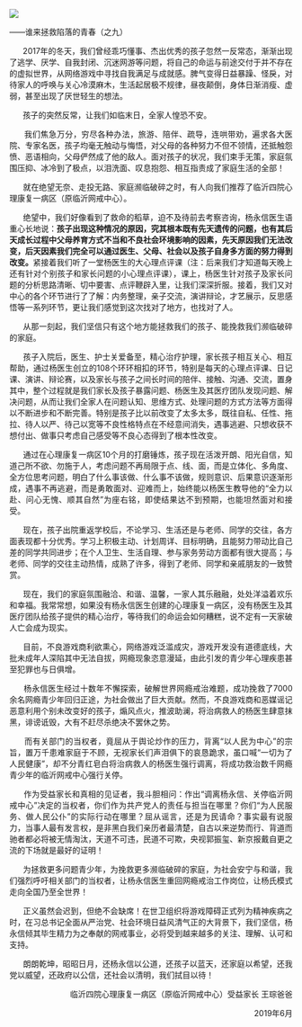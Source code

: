 <p><img src="https://github.com/ZjzMisaka/iaders/tree/master/img/2019/07/76e3c-0067hHJjly1g4zkha9wa7j30gj09bdmt.jpg"></p>
<div class="preface">——谁来拯救陷落的青春（之九）</div>
<p><span id="more-8291"></span></p>
<div class="WB_editor_iframe_new">
<p align="justify">​​&nbsp; &nbsp; &nbsp; 2017年的冬天，我们曾经乖巧懂事、杰出优秀的孩子忽然一反常态，渐渐出现了逃学、厌学、自我封闭、沉迷网游等问题，将自己的命运与前途交付于并不存在的虚拟世界，从网络游戏中寻找自我满足与成就感。脾气变得日益暴躁、怪戾，对待家人的呼唤与关心冷漠麻木，生活起居极不规律，昼夜颠倒，身体日渐消瘦、虚弱，甚至出现了厌世轻生的想法。</p>
<p align="justify">&nbsp; &nbsp; &nbsp; 孩子的突然反常，让我们如临末日，全家人惶恐不安。</p>
<p align="justify">&nbsp; &nbsp; &nbsp; 我们焦急万分，穷尽各种办法，旅游、陪伴、疏导，连哄带劝，遍求各大医院、专家名医，孩子均毫无触动与悔悟，对父母的各种努力不但不领情，还抵触怨愤、恶语相向，父母俨然成了他的敌人。面对孩子的状况，我们束手无策，家庭氛围压抑、冰冷到了极点，以泪洗面、叹息抱怨、相互指责成了家庭生活的全部！</p>
<p align="justify">&nbsp; &nbsp; &nbsp; 就在绝望无奈、走投无路、家庭濒临破碎之时，有人向我们推荐了临沂四院心理康复一病区（原临沂网戒中心）。</p>
<p align="justify">&nbsp; &nbsp; &nbsp; 绝望中，我们好像看到了救命的稻草，迫不及待前去考察咨询，杨永信医生语重心长地说：<b>孩子出现这种情况的原因，究其根本既有先天遗传的问题，也有其后天成长过程中父母养育方式不当和不良社会环境影响的因素，先天原因我们无法改变，后天因素我们完全可以通过医生、父母、社会以及孩子自身多方面的努力得到改变。</b>紧接着我们听了一堂杨医生的大心理点评课（注：后来我们才知道每天晚上还有针对个别孩子和家长问题的小心理点评课），课上，杨医生针对孩子及家长问题的分析思路清晰、切中要害、点评鞭辟入里，让我们深深折服。接着，我们又对中心的各个环节进行了了解：内务整理，亲子交流，演讲辩论，才艺展示，反思感悟等一系列环节，更让我们感觉到这次找对了地方，也找对了人。</p>
<p align="justify">&nbsp; &nbsp; &nbsp; 从那一刻起，我们坚信只有这个地方能拯救我们的孩子、能挽救我们濒临破碎的家庭。</p>
<p align="justify">&nbsp; &nbsp; &nbsp; 孩子入院后，医生、护士关爱备至，精心治疗护理，家长孩子相互关心、相互帮助，通过杨医生创立的108个环环相扣的环节，特别是每天的心理点评课、日记课、演讲、辩论赛，以及家长与孩子之间长时间的陪伴、接触、沟通、交流，置身其中，整个过程就是我们家长及孩子暴露问题、杨医生及其医疗团队发现问题、解决问题，从而让我们全家人在问题认知、思维方式、处理问题的方式方法等方面得以不断进步和不断完善。特别是孩子比以前改变了太多太多，既往自私、任性、拖拉、待人以严、待己以宽等不良性格特点在不经意间消失，遇事逃避、只想收获不想付出、做事只考虑自己感受等不良心态得到了根本性改变。</p>
<p align="justify">&nbsp; &nbsp; &nbsp; 通过在心理康复一病区10个月的打磨锤炼，孩子现在活泼开朗、阳光自信，知道己所不欲、勿施于人，考虑问题不再局限于点、线、面，而是立体化、多角度、全方位思考问题，明白了什么事该做、什么事不该做，规则意识、后果意识逐渐形成，遇事不再逃避，而是勇敢面对、迎难而上，始终能以杨医生教导他的“全力以赴、问心无愧、顺其自然”为座右铭，即使结果达不到预期，也能坦然面对和接受。</p>
<p align="justify">&nbsp; &nbsp; &nbsp; 现在，孩子出院重返学校后，不论学习、生活还是与老师、同学的交往，各方面表现都十分优秀。学习上积极主动、计划周详、目标明确，且能努力带动比自己差的同学共同进步；在个人卫生、生活自理、参与家务劳动方面都有很大提高；与老师、同学的交往主动热情，成熟了许多，得到了老师、同学和亲戚朋友的一致赞赏。</p>
<p align="justify">&nbsp; &nbsp; &nbsp; 现在，我们的家庭氛围融洽、和谐、温馨，一家人其乐融融，处处洋溢着欢乐和幸福。我常常想，如果没有杨永信医生创建的心理康复一病区，没有杨医生及其医疗团队给孩子提供的精心治疗，等待我们的命运会如何糟糕，说不定有一天家破人亡会成为现实。</p>
<p align="justify">&nbsp; &nbsp; &nbsp; 目前，不良游戏商利欲熏心，网络游戏泛滥成灾，游戏开发没有道德底线，大批未成年人深陷其中无法自拔，网瘾现象恣意漫延，由此引发的青少年心理疾患甚至犯罪也与日俱增。</p>
<p align="justify">&nbsp; &nbsp; &nbsp; 杨永信医生经过十数年不懈探索，破解世界网瘾戒治难题，成功挽救了7000余名网瘾青少年回归正途，为社会做出了巨大贡献。然而，不良游戏商和恶媒谣记恶意利用个别未改变好的孩子，煽风点火，推波助澜，将治病救人的杨医生肆意抹黑，诽谤诋毁，大有不赶尽杀绝决不罢休之势。</p>
<p align="justify">&nbsp; &nbsp; &nbsp; 而有关部门的当权者，竟屈从于舆论炒作的压力，背离“以人民为中心”的宗旨，置万千患难家庭于不顾，无视家长们声泪俱下的哀恳跪求，虽口喊“一切为了人民健康”，却不分青红皂白将治病救人的杨医生强行调离，将成功救治数千网瘾青少年的临沂网戒中心强行关停。</p>
<p align="justify">&nbsp; &nbsp; &nbsp; 作为受益家长和真相的见证者，我斗胆相问：作出“调离杨永信、关停临沂网戒中心”决定的当权者，你们作为共产党人的责任与担当在哪里？你们“为人民服务、做人民公仆”的实际行动在哪里？屈从谣言，还是为民请命？事实最有说服力，当事人最有发言权，是非黑白我们亲历者最清楚，自古以来逆势而行、背道而驰者都必将被无情淘汰，天道不可违，民道不可欺，央视郭振玺、新京报戴自更之流的下场就是最好的证明！</p>
<p align="justify">&nbsp; &nbsp; &nbsp; 为拯救更多问题青少年，为挽救更多濒临破碎的家庭，为社会安宁与和谐，我们强烈呼吁相关部门的当权者，让杨永信医生重回网瘾戒治工作岗位，让杨氏模式走向全国乃至全世界！</p>
<p align="justify">&nbsp; &nbsp; &nbsp; 正义虽然会迟到，但绝不会缺席！在世卫组织将游戏障碍正式列为精神疾病之时，在习总书记全面从严治党、社会环境日益风清气正的大背景下，我们坚信，杨永信倾其毕生精力为之奉献的网戒事业，必将受到越来越多的关注、理解、认可和支持。</p>
<p align="justify">&nbsp; &nbsp; &nbsp; 朗朗乾坤，昭昭日月，还杨永信以公道，还孩子以蓝天，还家庭以希望，还我党以威望，还政府以公信，还社会以清明，我们拭目以待！</p>
<p align="right">临沂四院心理康复一病区（原临沂网戒中心）受益家长 王琮爸爸</p>
<p align="right">2019年6月</p>